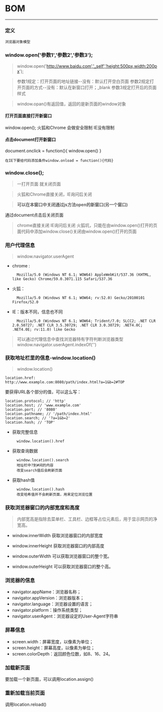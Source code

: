 ﻿# BOM



---

### 定义
    浏览器对象模型
### window.open('参数1','参数2','参数3');

> window.open('http://www.baidu.com','_self','height:500px,width:200px');

> 参数1规定：打开页面的地址链接--没有：默认打开空白页面
> 参数2规定打开页面的方式--没有：默认在新窗口打开；_blank
> 参数3规定打开后的页面样式

> window.opan()有返回值，返回的是新页面的window对象

#### 打开页面直接打开新窗口
window.open();
    火狐和Chrome 会做安全限制
    IE没有限制

#### 点击document打开新窗口
document.onclick = function(){
    window.open()
}

    在IE下要给代码添加条件window.onload = function(){代码}

### window.close();
> 一打开页面 就关闭页面

> 火狐和Chrome直接关闭，IE询问后关闭

> **可以在本窗口中关闭通过js方法open的新窗口(另一个窗口)**

通过document点击后关闭页面
> chrome直接关闭
> IE询问后关闭
> 火狐坑，只能在由window.open()打开的页面代码中添加window.close()关闭由window.open()打开的页面

### 用户代理信息
> window.navigator.userAgent

* chrome : 

        Mozilla/5.0 (Windows NT 6.1; WOW64) AppleWebKit/537.36 (KHTML, like Gecko) Chrome/59.0.3071.115 Safari/537.36

* 火狐：

        Mozilla/5.0 (Windows NT 6.1; WOW64; rv:52.0) Gecko/20100101 Firefox/52.0

* IE：版本不同，信息也不同
        
        Mozilla/5.0 (Windows NT 6.1; WOW64; Trident/7.0; SLCC2; .NET CLR 2.0.50727; .NET CLR 3.5.30729; .NET CLR 3.0.30729; .NET4.0C; .NET4.0E; rv:11.0) like Gecko

> 可以通过代理信息中查找浏览器特有字符判断浏览器类型 
> window.navigator.userAgent.indexOf('')


### 获取地址栏里的信息-window.location()

> window.location()
```
location.href:
http://www.example.com:8080/path/index.html?a=1&b=2#TOP
```
要获得URL各个部分的值，可以这么写：
```
location.protocol; // 'http'
location.host; // 'www.example.com'
location.port; // '8080'
location.pathname; // '/path/index.html'
location.search; // '?a=1&b=2'
location.hash; // 'TOP'
```

* 获取完整信息

        window.location().href

* 获取查询数据

        window.location().search
        地址栏中?到#间的内容
        改变search值后会刷新页面

* 获取hash值

        window.location().hash
        改变哈希值并不会刷新页面，用来定位浏览位置

### 获取浏览器窗口的内部宽度和高度
> 内部宽高是指除去菜单栏、工具栏、边框等占位元素后，用于显示网页的净宽高。

* window.innerWidth 获取浏览器窗口的内部宽度

* window.innerHeight 获取浏览器窗口的内部高度

* window.outerWidth 可以获取浏览器窗口的整个宽。

* window.outerHeight 可以获取浏览器窗口的整个高。

### 浏览器的信息
* navigator.appName：浏览器名称；
* navigator.appVersion：浏览器版本；
* navigator.language：浏览器设置的语言；
* navigator.platform：操作系统类型；
* navigator.userAgent：浏览器设定的User-Agent字符串

### 屏幕信息

* screen.width：屏幕宽度，以像素为单位；
* screen.height：屏幕高度，以像素为单位；
* screen.colorDepth：返回颜色位数，如8、16、24。

### 加载新页面
要加载一个新页面，可以调用location.assign()
### 重新加载当前页面
调用location.reload()





















